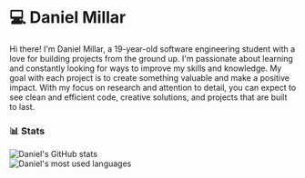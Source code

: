 # 💻 Daniel Millar

Hi there! I'm Daniel Millar, a 19-year-old software engineering student with a love for building projects from the ground up. I'm passionate about learning and constantly looking for ways to improve my skills and knowledge. My goal with each project is to create something valuable and make a positive impact. With my focus on research and attention to detail, you can expect to see clean and efficient code, creative solutions, and projects that are built to last.

### 📊 Stats

![Daniel's GitHub stats](https://github-readme-stats-two-khaki.vercel.app/api?username=danielmillar&show_icons=true&theme=dark&count_private=true)
<br/>
![Daniel's most used languages](https://github-readme-stats-two-khaki.vercel.app/api/top-langs/?username=danielmillar&theme=dark)
